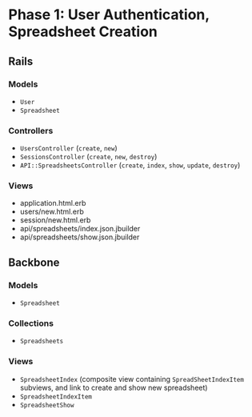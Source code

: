 # Phase 1: User Authentication, Spreadsheet Creation

## Rails
### Models
* `User`
* `Spreadsheet`

### Controllers
* `UsersController` (`create`, `new`)
* `SessionsController` (`create`, `new`, `destroy`)
* `API::SpreadsheetsController` (`create`, `index`, `show`, `update`, `destroy`)

### Views
* application.html.erb
* users/new.html.erb
* session/new.html.erb
* api/spreadsheets/index.json.jbuilder
* api/spreadsheets/show.json.jbuilder

## Backbone
### Models
* `Spreadsheet`

### Collections
* `Spreadsheets`

### Views
* `SpreadsheetIndex` (composite view containing `SpreadSheetIndexItem` subviews, and link to create and show new spreadsheet)
* `SpreadsheetIndexItem`
* `SpreadsheetShow`

